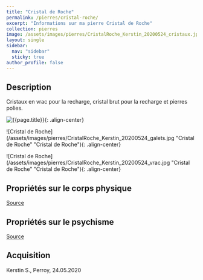 ```yaml
---
title: "Cristal de Roche"
permalink: /pierres/cristal-roche/
excerpt: "Informations sur ma pierre Cristal de Roche"
collection: pierres
image: /assets/images/pierres/CristalRoche_Kerstin_20200524_cristaux.jpg "Cristal de Roche"
layout: single
sidebar:
  nav: "sidebar"
  sticky: true
author_profile: false
---
```


## Description
Cristaux en vrac pour la recharge, cristal brut pour la recharge et pierres polies.

![{{page.title}}]({{page.image}} "Cristal de Roche"){: .align-center}

![Cristal de Roche](/assets/images/pierres/CristalRoche_Kerstin_20200524_galets.jpg "Cristal de Roche" "Cristal de Roche"){: .align-center}

![Cristal de Roche](/assets/images/pierres/CristalRoche_Kerstin_20200524_vrac.jpg "Cristal de Roche" "Cristal de Roche"){: .align-center}


## Propriétés sur le corps physique


[Source](https://)


## Propriétés sur le psychisme


[Source](https://)

## Acquisition
Kerstin S., Perroy, 24.05.2020
